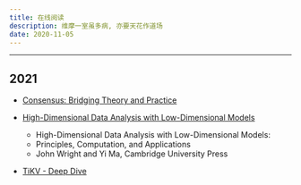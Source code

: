 ```yaml
---
title: 在线阅读
description: 维摩一室虽多病, 亦要天花作道场
date: 2020-11-05
---
```


------------------

## 2021

* [Consensus: Bridging Theory and Practice](https://github.com/ongardie/dissertation)

* [High-Dimensional Data Analysis with Low-Dimensional Models](https://book-wright-ma.github.io)
  - High-Dimensional Data Analysis with Low-Dimensional Models:
  -   Principles, Computation, and Applications
  - John Wright and Yi Ma, Cambridge University Press

* [TiKV - Deep Dive](https://tikv.org/deep-dive/introduction/)
